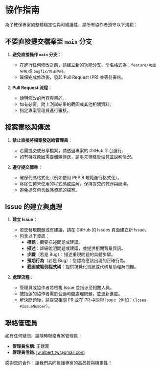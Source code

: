
# 協作指南

為了確保專案的整體穩定性與可維護性，請所有協作者遵守以下規範：

## 不要直接提交檔案至 `main` 分支

1. **避免直接操作 `main` 分支**：
   - 在進行任何修改之前，請建立新的功能分支，命名格式為：`feature/功能名稱` 或 `bugfix/修正內容`。
   - 確保完成修改後，發起 Pull Request (PR) 並等待審核。

2. **Pull Request 流程**：
   - 說明修改的內容與目的。
   - 如有必要，附上測試結果的截圖或其他相關資料。
   - 指定專案管理員進行審核。

## 檔案審核與傳送

1. **禁止直接將檔案發送給管理員**：
   - 若需提交或分享檔案，請透過專案的 GitHub 平台進行。
   - 如有特殊原因需要離線傳送，請事先聯絡管理員並說明情況。

2. **遵守提交標準**：
   - 確保代碼格式化（例如使用 PEP 8 規範進行格式化）。
   - 移除任何未使用的程式碼或註解，保持提交的乾淨與簡潔。
   - 避免提交包含敏感資訊的檔案。

## Issue 的建立與處理

1. **建立 Issue**：
   - 若您發現問題或有建議，請在 GitHub 的 Issues 頁面建立新 Issue。
   - 包含以下資訊：
     - **標題**：簡要描述問題或建議。
     - **描述**：詳細說明問題或建議，並提供相關背景資訊。
     - **步驟**（若是 Bug）：描述重現問題的具體步驟。
     - **預期行為**（若是 Bug）：您認為應該出現的正確行為。
     - **截圖或範例程式碼**：提供視覺化資訊或代碼幫助理解問題。

2. **處理流程**：
   - 管理員或協作者將檢視 Issue 並指派至相關人員。
   - 被指派的協作者需於合適時間處理問題，並更新進度。
   - 解決問題後，請提交相關 PR 並在 PR 中關聯 Issue（例如：`Closes #IssueNumber`）。

## 聯絡管理員

如有任何疑問，請隨時聯絡專案管理員：

- **管理員名稱**: 王建葦
- **管理員信箱**: [jw.albert.tw@gmail.com](mailto:jw.albert.tw@gmail.com)

感謝您的合作！讓我們共同維護專案的高品質與穩定性！
